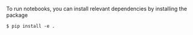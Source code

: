 To run notebooks, you can install relevant dependencies by installing the package 
```
$ pip install -e .
```
